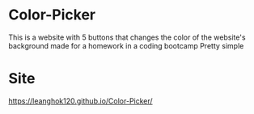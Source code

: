 # Color-Picker
This is a website with 5 buttons that changes the color of the website's background made for a homework in a coding bootcamp
Pretty simple

# Site
https://leanghok120.github.io/Color-Picker/
